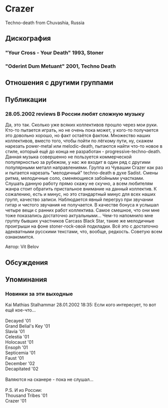 # Crazer

Techno-death from Chuvashia, Russia

## Дискография

### "Your Cross - Your Death" 1993, Stoner



### "Oderint Dum Metuant" 2001, Techno Death




## Отношения с другими группами


## Публикации

### 28.05.2002 reviews В России любят сложную музыку

<p>Да, это так. Сколько уже всяких коллективов прошло через мои руки. Кто-то пытается играть, но не очень пока может, у кого-то получается это довольно хорошо, но факт остаётся фактом. Множество наших коллективов, вместо того, чтобы пойти по лёгкому пути, ну, скажем нарезать power-metal или melodic-death, пытаются найти что-то новое в стиле, который ещё до конца не разработан - progressive-techno-death. Данная музыка совершенно не пользуется коммерческой популярностью за рубежом, у нас же входит в один ряд с другими популярными металл направлениями. Группа из Чувашии Crazer как раз и пытается нарезать "мелодичный" techno-death в духе Sadist. Смены ритма, мелодичные соло, сменяющиеся забойными участками. Слушать данную работу прямо скажу не скучно, а всем любителям жанра стоит обратить пристальное внимание на данный коллектив. К сожалению, есть и минус, но это стандартный минус для всех наших групп, качество записи. Наблюдается явный перегруз при звучании гитар и чистого звучания не получается. В качестве бонуса я услышал четыре вещи с ранних работ коллектива. Самое смешное, что они мне тоже показались достаточно актуальными... Чем-то напомнило мне группу бывших участников Carcass Black Star, такие же мелодичные проигрыши на фоне stoner-rock-овой подкладки. Всё это с достаточно адекватными русскими текстами, что, вообще, редкость. Советую всем ознакомится.</p>

Автор: Vit Belov


## Обсуждения


## Упоминания

### Новинки за эти выходные

Kai Mathias Stalhammar 28.01.2002 18:35:
Если кого интересует, то вот ещё кое-что...<BR><BR>Decayed '01<BR>Grand Belial's Key '01<BR>Slavia '01<BR>Celestia '01<BR>Holocaust '01<BR>Ensoph '01<BR>Septicemia '01<BR>Faust '01<BR>December '02<BR>Decapitated '02<BR><BR>Валяются на сканере - пока не слушал...<BR><BR>P.S. И из России:<BR>Thousand Tribes '01<BR>Crazer '01<BR>

